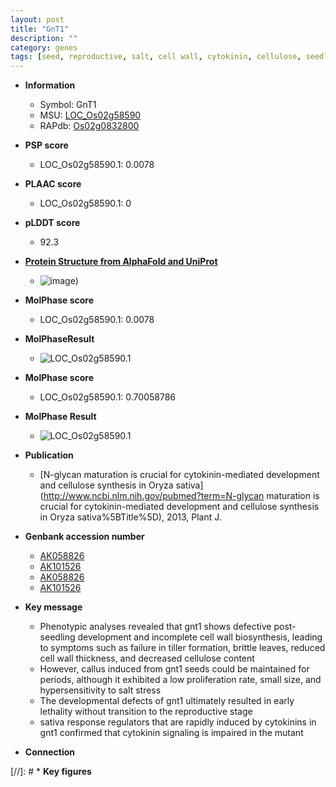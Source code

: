 ```yaml
---
layout: post
title: "GnT1"
description: ""
category: genes
tags: [seed, reproductive, salt, cell wall, cytokinin, cellulose, seedling, tiller, salt stress]
---
```


* **Information**  
    + Symbol: GnT1  
    + MSU: [LOC_Os02g58590](http://rice.plantbiology.msu.edu/cgi-bin/ORF_infopage.cgi?orf=LOC_Os02g58590)  
    + RAPdb: [Os02g0832800](http://rapdb.dna.affrc.go.jp/viewer/gbrowse_details/irgsp1?name=Os02g0832800)  

* **PSP score**  
    + LOC_Os02g58590.1: 0.0078 

* **PLAAC score**  
    + LOC_Os02g58590.1: 0 

* **pLDDT score**
    + 92.3

* **[Protein Structure from AlphaFold and UniProt](https://www.uniprot.org/uniprotkb/Q6K959/entry#structure)**
    + ![image](https://ricepsp.github.io/images/Q6/AF-Q6K959-F1.png))

* **MolPhase score**
    + LOC_Os02g58590.1: 0.0078

* **MolPhaseResult**
    + ![LOC_Os02g58590.1](https://ricepsp.github.io/pictures/LOC_Os02g/LOC_Os02g58590.1.png)

* **MolPhase score**
    + LOC_Os02g58590.1: 0.70058786

* **MolPhase Result**
    + ![LOC_Os02g58590.1](https://304243504.github.io/Pictures/LOC_Os02g/LOC_Os02g58590.1.png)

* **Publication**  
    + [N-glycan maturation is crucial for cytokinin-mediated development and cellulose synthesis in Oryza sativa](http://www.ncbi.nlm.nih.gov/pubmed?term=N-glycan maturation is crucial for cytokinin-mediated development and cellulose synthesis in Oryza sativa%5BTitle%5D), 2013, Plant J.

* **Genbank accession number**  
    + [AK058826](http://www.ncbi.nlm.nih.gov/nuccore/AK058826)
    + [AK101526](http://www.ncbi.nlm.nih.gov/nuccore/AK101526)
    + [AK058826](http://www.ncbi.nlm.nih.gov/nuccore/AK058826)
    + [AK101526](http://www.ncbi.nlm.nih.gov/nuccore/AK101526)

* **Key message**  
    + Phenotypic analyses revealed that gnt1 shows defective post-seedling development and incomplete cell wall biosynthesis, leading to symptoms such as failure in tiller formation, brittle leaves, reduced cell wall thickness, and decreased cellulose content
    + However, callus induced from gnt1 seeds could be maintained for periods, although it exhibited a low proliferation rate, small size, and hypersensitivity to salt stress
    + The developmental defects of gnt1 ultimately resulted in early lethality without transition to the reproductive stage
    + sativa response regulators that are rapidly induced by cytokinins in gnt1 confirmed that cytokinin signaling is impaired in the mutant

* **Connection**  

[//]: # * **Key figures**  


